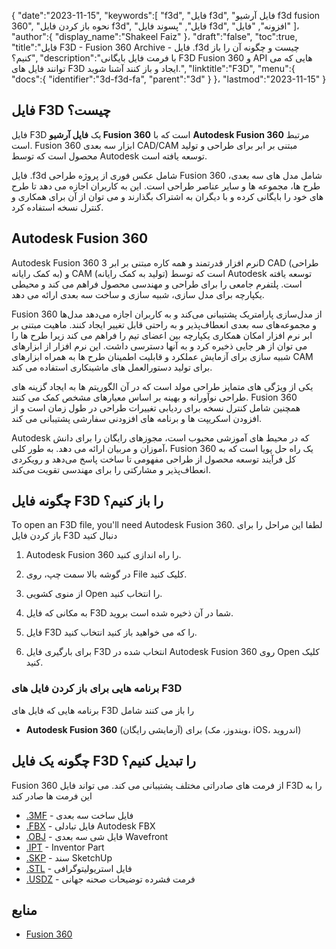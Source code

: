 {
   "date":"2023-11-15",
   "keywords":[
"f3d",
"فایل f3d",
"فایل آرشیو f3d fusion 360",
"نحوه باز کردن فایل f3d",
"فایل",
"پسوند فایل f3d",
"افزونه",
"فایل"
]،
   "author":{
      "display_name":"Shakeel Faiz"
}،
   "draft":"false",
   "toc":true,
   "title":"فایل F3D - Fusion 360 Archive - فایل .f3d چیست و چگونه آن را باز کنیم؟",
   "description":"با فرمت فایل بایگانی F3D Fusion 360 و API هایی که می توانند فایل های F3D ایجاد و باز کنند آشنا شوید.",
   "linktitle":"F3D",
   "menu":{
      "docs":{
         "identifier":"3d-f3d-fa",
         "parent":"3d"
}
}،
   "lastmod":"2023-11-15"
}

## فایل F3D چیست؟

فایل F3D یک **فایل آرشیو Fusion 360** است که با **Autodesk Fusion 360** مرتبط است. Fusion 360 ابزار سه بعدی CAD/CAM مبتنی بر ابر برای طراحی و تولید محصول است که توسط Autodesk توسعه یافته است.

فایل .f3d شامل عکس فوری از پروژه طراحی Fusion 360 شامل مدل های سه بعدی، طرح ها، مجموعه ها و سایر عناصر طراحی است. این به کاربران اجازه می دهد تا طرح های خود را بایگانی کرده و با دیگران به اشتراک بگذارند و می توان از آن برای همکاری و کنترل نسخه استفاده کرد.

## Autodesk Fusion 360

Autodesk Fusion 360 نرم افزار قدرتمند و همه کاره مبتنی بر ابر 3D CAD (طراحی به کمک رایانه) و CAM (تولید به کمک رایانه) است که توسط Autodesk توسعه یافته است. پلتفرم جامعی را برای طراحی و مهندسی محصول فراهم می کند و محیطی یکپارچه برای مدل سازی، شبیه سازی و ساخت سه بعدی ارائه می دهد.

Fusion 360 از مدل‌سازی پارامتریک پشتیبانی می‌کند و به کاربران اجازه می‌دهد مدل‌ها و مجموعه‌های سه بعدی انعطاف‌پذیر و به راحتی قابل تغییر ایجاد کنند. ماهیت مبتنی بر ابر نرم افزار امکان همکاری یکپارچه بین اعضای تیم را فراهم می کند زیرا طرح ها را می توان از هر جایی ذخیره کرد و به آنها دسترسی داشت. این نرم افزار از ابزارهای شبیه سازی برای آزمایش عملکرد و قابلیت اطمینان طرح ها به همراه ابزارهای CAM برای تولید دستورالعمل های ماشینکاری استفاده می کند.

یکی از ویژگی های متمایز طراحی مولد است که در آن الگوریتم ها به ایجاد گزینه های طراحی نوآورانه و بهینه بر اساس معیارهای مشخص کمک می کنند. Fusion 360 همچنین شامل کنترل نسخه برای ردیابی تغییرات طراحی در طول زمان است و از افزودن اسکریپت ها و برنامه های افزودنی سفارشی پشتیبانی می کند.

Autodesk که در محیط های آموزشی محبوب است، مجوزهای رایگان را برای دانش آموزان و مربیان ارائه می دهد. به طور کلی، Fusion 360 یک راه حل پویا است که به کل فرآیند توسعه محصول از طراحی مفهومی تا ساخت پاسخ می‌دهد و رویکردی انعطاف‌پذیر و مشارکتی را برای مهندسی تقویت می‌کند.

## چگونه فایل F3D را باز کنیم؟

To open an F3D file, you'll need Autodesk Fusion 360. لطفا این مراحل را برای باز کردن فایل F3D دنبال کنید

1. Autodesk Fusion 360 را راه اندازی کنید.

1. در گوشه بالا سمت چپ، روی File کلیک کنید.

1. از منوی کشویی Open را انتخاب کنید.

1. به مکانی که فایل F3D شما در آن ذخیره شده است بروید.

1. فایل F3D را که می خواهید باز کنید انتخاب کنید.

1. برای بارگیری فایل F3D انتخاب شده در Autodesk Fusion 360 روی Open کلیک کنید.

### برنامه هایی برای باز کردن فایل های F3D

برنامه هایی که فایل های F3D را باز می کنند شامل

- **Autodesk Fusion 360** (آزمایشی رایگان) برای (ویندوز، مک، iOS، اندروید)

## چگونه یک فایل F3D را تبدیل کنیم؟

Fusion 360 از فرمت های صادراتی مختلف پشتیبانی می کند. می تواند فایل F3D را به این فرمت ها صادر کند

- [.3MF](/3d/3mf/) - فایل ساخت سه بعدی
- [.FBX](/3d/fbx/) - فایل تبادلی Autodesk FBX
- [.OBJ](/3d/obj/) - فایل شی سه بعدی Wavefront
- [.IPT](/3d/ipt/) - Inventor Part
- [.SKP](/image/skp/) - سند SketchUp
- [.STL](/cad/stl/) - فایل استریولیتوگرافی
- [.USDZ](/3d/usdz/) - فرمت فشرده توضیحات صحنه جهانی

## منابع
* [Fusion 360](https://en.wikipedia.org/wiki/Fusion_360)


